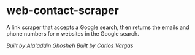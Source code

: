 # web-contact-scraper
A link scraper that accepts a Google search, then returns the emails and phone numbers for n websites in the Google search. 

*Built by [Ala'addin Ghosheh](github.com)*
*Built by [Carlos Vargas](github.com/changerate)*